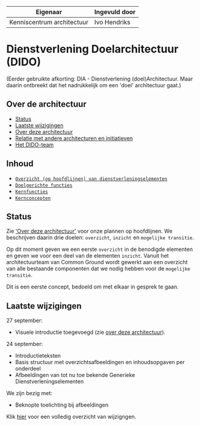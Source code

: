 | Eigenaar | Ingevuld door |
| --- | --- |
| Kenniscentrum architectuur | Ivo Hendriks |

# Dienstverlening Doelarchitectuur (DIDO)

(Eerder gebruikte afkorting: DIA - Dienstverlening (doel)Architectuur. Maar daarin ontbreekt dat het nadrukkelijk om een 'doel' architectuur gaat.)

## Over de architectuur

- [Status](#status)
- [Laatste wijzigingen](#laatste-wijzigingen)
- [Over deze architectuur](over_deze_architectuur.md)
- [Relatie met andere architecturen en initiatieven](relatie_met_andere_architecturen_en_initiatieven.md)
- [Het DIDO-team](het_dido_team.md)

## Inhoud

- [`Overzicht (op hoofdlijnen) van dienstverleningselementen`](./content/index.md)
- [`Doelgerichte functies`](./content/doelgerichte-functies/index.md)
- [`Kernfuncties`](./content/kernfuncties/index.md)
- [`Kernconcepten`](./content/kernconcepten/index.md)

## Status

Zie ['Over deze architectuur'](over_deze_architectuur.md) voor onze plannen op hoofdlijnen. We beschrijven daarin drie doelen: `overzicht`, `inzicht` en `mogelijke transitie`.

Op dit moment geven we een eerste `overzicht` in de benodigde elementen en geven we voor een deel van de elementen `inzicht`. Vanuit het architectuurteam van Common Ground wordt gewerkt aan een overzicht van alle bestaande componenten dat we nodig hebben voor de `mogelijke transitie`.

Dit is een eerste concept, bedoeld om met elkaar in gesprek te gaan.

## Laatste wijzigingen

27 september:

- Visuele introductie toegevoegd (zie [over deze architectuur](over_deze_architectuur.md)).

24 september:

- Introductieteksten
- Basis structuur met overzichtsafbeeldingen en inhoudsopgaven per onderdeel
- Afbeeldingen van tot nu toe bekende Generieke Dienstverleningselementen

We zijn bezig met:

- Beknopte toelichting bij afbeeldingen

Klik [hier](change_log.md) voor een volledig overzicht van wijzigngen.
